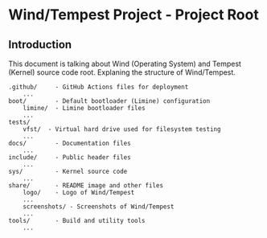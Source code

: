 # Wind/Tempest Project - Project Root

## Introduction

This document is talking about Wind (Operating System) and Tempest (Kernel) source code root.  Explaning the structure of Wind/Tempest.

```
.github/     - GitHub Actions files for deployment
    ...
boot/        - Default bootloader (Limine) configuration
    limine/  - Limine bootloader files
    ...
tests/
    vfst/  - Virtual hard drive used for filesystem testing
    ...  
docs/        - Documentation files
    ...
include/     - Public header files
    ...
sys/         - Kernel source code
    ...
share/       - README image and other files
    logo/    - Logo of Wind/Tempest
	...
    screenshots/ - Screenshots of Wind/Tempest
	...  
tools/       - Build and utility tools
    ...
```